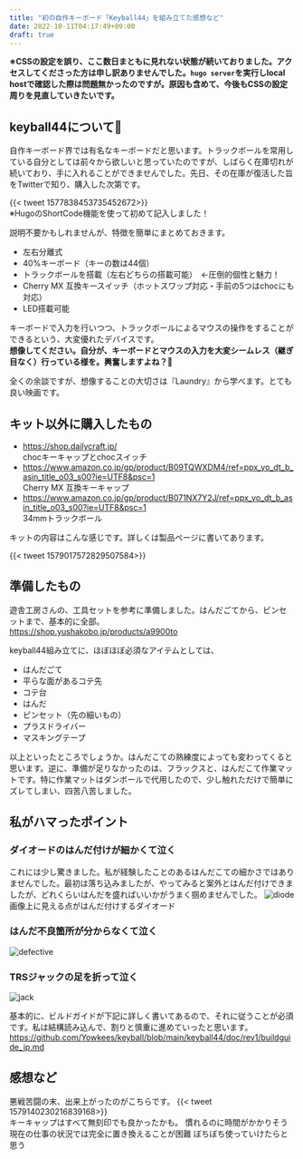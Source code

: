 ```yaml
---
title: "初の自作キーボード「Keyball44」を組み立てた感想など"
date: 2022-10-11T04:17:49+09:00
draft: true
---
```

**※CSSの設定を誤り、ここ数日まともに見れない状態が続いておりました。アクセスしてくださった方は申し訳ありませんでした。`hugo server`を実行しlocal hostで確認した際は問題無かったのですが。原因も含めて、今後もCSSの設定周りを見直していきたいです。**
## keyball44について🎱
自作キーボード界では有名なキーボードだと思います。トラックボールを常用している自分としては前々から欲しいと思っていたのですが、しばらく在庫切れが続いており、手に入れることができませんでした。先日、その在庫が復活した旨をTwitterで知り、購入した次第です。

{{< tweet 1577838453735452672>}}  
※HugoのShortCode機能を使って初めて記入しました！

説明不要かもしれませんが、特徴を簡単にまとめておきます。
- 左右分離式
- 40%キーボード（キーの数は44個）
- トラックボールを搭載（左右どちらの搭載可能）　←圧倒的個性と魅力！
- Cherry MX 互換キースイッチ（ホットスワップ対応・手前の5つはchocにも対応）
- LED搭載可能

キーボードで入力を行いつつ、トラックボールによるマウスの操作をすることができるという、大変優れたデバイスです。  
**想像してください。自分が、キーボードとマウスの入力を大変シームレス（継ぎ目なく）行っている様を。興奮しますよね？😤**  

全くの余談ですが、想像することの大切さは『Laundry』から学べます。とても良い映画です。

## キット以外に購入したもの
- https://shop.dailycraft.jp/  
chocキーキャップとchocスイッチ
- https://www.amazon.co.jp/gp/product/B09TQWXDM4/ref=ppx_yo_dt_b_asin_title_o03_s00?ie=UTF8&psc=1  
Cherry MX 互換キーキャップ
- https://www.amazon.co.jp/gp/product/B071NX7Y2J/ref=ppx_yo_dt_b_asin_title_o03_s00?ie=UTF8&psc=1  
34mmトラックボール  

キットの内容はこんな感じです。詳しくは製品ページに書いてあります。

{{< tweet 1579017572829507584>}}  
## 準備したもの
遊舎工房さんの、工具セットを参考に準備しました。はんだごてから、ピンセットまで、基本的に全部。  
https://shop.yushakobo.jp/products/a9900to

keyball44組み立てに、ほぼほぼ必須なアイテムとしては、

- はんだごて
- 平らな面があるコテ先
- コテ台
- はんだ
- ピンセット（先の細いもの）
- プラスドライバー
- マスキングテープ

以上といったところでしょうか。はんだこての熟練度によっても変わってくると思います。逆に、準備が足りなかったのは、フラックスと、はんだこて作業マットです。特に作業マットはダンボールで代用したので、少し触れただけで簡単にズレてしまい、四苦八苦しました。

## 私がハマったポイント
### ダイオードのはんだ付けが細かくて泣く
これには少し驚きました。私が経験したことのあるはんだこての細かさではありませんでした。最初は落ち込みましたが、やってみると案外とはんだ付けできましたが、どれくらいはんだを盛ればいいかがうまく掴めませんでした。
![diode](../../images/diode.jpg)  
画像上に見える点がはんだ付けするダイオード
### はんだ不良箇所が分からなくて泣く
![defective](../../images/defective_point.jpg)  

### TRSジャックの足を折って泣く
![jack](../../images/jack.jpg)  

基本的に、ビルドガイドが下記に詳しく書いてあるので、それに従うことが必須です。私は結構読み込んで、割りと慎重に進めていったと思います。
https://github.com/Yowkees/keyball/blob/main/keyball44/doc/rev1/buildguide_jp.md

## 感想など
悪戦苦闘の末、出来上がったのがこちらです。
{{< tweet 1579140230216839168>}}  
キーキャップはすべて無刻印でも良かったかも。
慣れるのに時間がかかりそう
現在の仕事の状況では完全に置き換えることが困難
ぼちぼち使っていけたらと思う


